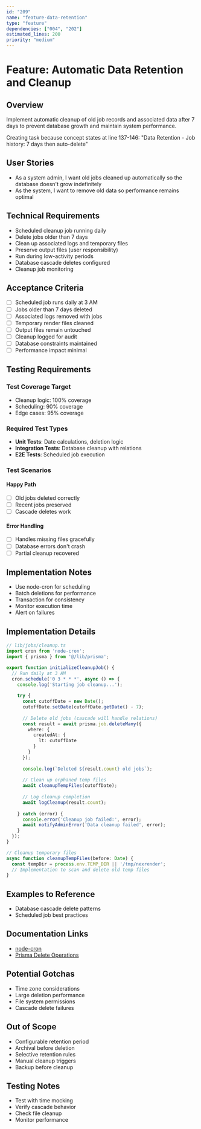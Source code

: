 ```yaml
---
id: "209"
name: "feature-data-retention"
type: "feature"
dependencies: ["004", "202"]
estimated_lines: 200
priority: "medium"
---
```


# Feature: Automatic Data Retention and Cleanup

## Overview
Implement automatic cleanup of old job records and associated data after 7 days to prevent database growth and maintain system performance.

Creating task because concept states at line 137-146: "Data Retention - Job history: 7 days then auto-delete"

## User Stories
- As a system admin, I want old jobs cleaned up automatically so the database doesn't grow indefinitely
- As the system, I want to remove old data so performance remains optimal

## Technical Requirements
- Scheduled cleanup job running daily
- Delete jobs older than 7 days
- Clean up associated logs and temporary files
- Preserve output files (user responsibility)
- Run during low-activity periods
- Database cascade deletes configured
- Cleanup job monitoring

## Acceptance Criteria
- [ ] Scheduled job runs daily at 3 AM
- [ ] Jobs older than 7 days deleted
- [ ] Associated logs removed with jobs
- [ ] Temporary render files cleaned
- [ ] Output files remain untouched
- [ ] Cleanup logged for audit
- [ ] Database constraints maintained
- [ ] Performance impact minimal

## Testing Requirements

### Test Coverage Target
- Cleanup logic: 100% coverage
- Scheduling: 90% coverage
- Edge cases: 95% coverage

### Required Test Types
- **Unit Tests**: Date calculations, deletion logic
- **Integration Tests**: Database cleanup with relations
- **E2E Tests**: Scheduled job execution

### Test Scenarios
#### Happy Path
- [ ] Old jobs deleted correctly
- [ ] Recent jobs preserved
- [ ] Cascade deletes work

#### Error Handling
- [ ] Handles missing files gracefully
- [ ] Database errors don't crash
- [ ] Partial cleanup recovered

## Implementation Notes
- Use node-cron for scheduling
- Batch deletions for performance
- Transaction for consistency
- Monitor execution time
- Alert on failures

## Implementation Details

```typescript
// lib/jobs/cleanup.ts
import cron from 'node-cron';
import { prisma } from '@/lib/prisma';

export function initializeCleanupJob() {
  // Run daily at 3 AM
  cron.schedule('0 3 * * *', async () => {
    console.log('Starting job cleanup...');
    
    try {
      const cutoffDate = new Date();
      cutoffDate.setDate(cutoffDate.getDate() - 7);
      
      // Delete old jobs (cascade will handle relations)
      const result = await prisma.job.deleteMany({
        where: {
          createdAt: {
            lt: cutoffDate
          }
        }
      });
      
      console.log(`Deleted ${result.count} old jobs`);
      
      // Clean up orphaned temp files
      await cleanupTempFiles(cutoffDate);
      
      // Log cleanup completion
      await logCleanup(result.count);
      
    } catch (error) {
      console.error('Cleanup job failed:', error);
      await notifyAdminError('Data cleanup failed', error);
    }
  });
}

// Cleanup temporary files
async function cleanupTempFiles(before: Date) {
  const tempDir = process.env.TEMP_DIR || '/tmp/nexrender';
  // Implementation to scan and delete old temp files
}
```

## Examples to Reference
- Database cascade delete patterns
- Scheduled job best practices

## Documentation Links
- [node-cron](https://www.npmjs.com/package/node-cron)
- [Prisma Delete Operations](https://www.prisma.io/docs/concepts/components/prisma-client/crud#delete)

## Potential Gotchas
- Time zone considerations
- Large deletion performance
- File system permissions
- Cascade delete failures

## Out of Scope
- Configurable retention period
- Archival before deletion
- Selective retention rules
- Manual cleanup triggers
- Backup before cleanup

## Testing Notes
- Test with time mocking
- Verify cascade behavior
- Check file cleanup
- Monitor performance